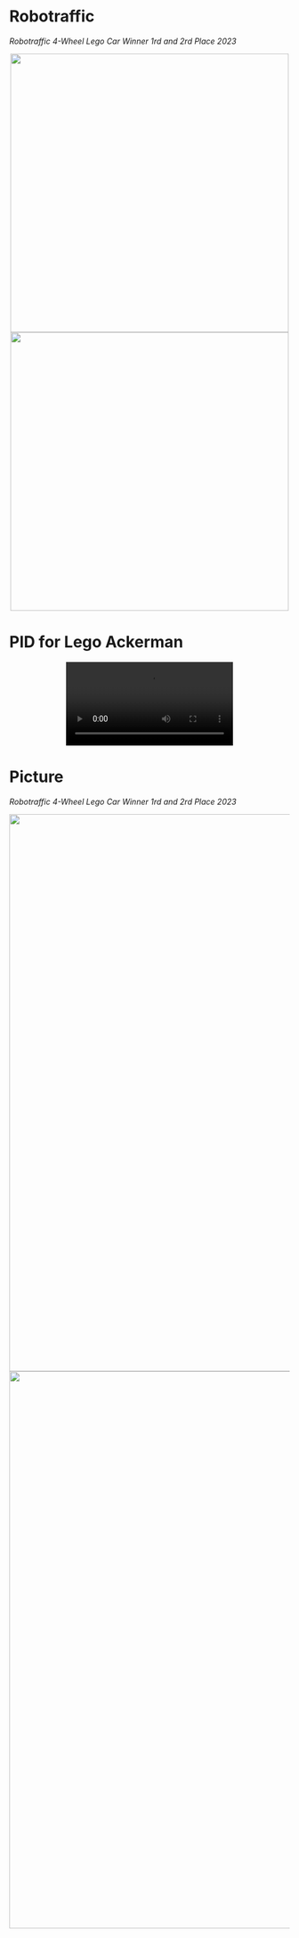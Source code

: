 # Robotraffic
*Robotraffic 4-Wheel Lego Car Winner 1rd and 2rd Place 2023*

<p align="center">
  <img src="https://user-images.githubusercontent.com/100553554/226945971-5fc1e675-acf7-41e1-b68e-191afd341783.png" width="500">
  <img src="https://user-images.githubusercontent.com/100553554/226945534-ca5688c9-c94b-4c65-80f1-559ce1cf6fef.png" width="500">
 </p>
 
 # PID for Lego Ackerman
 <p align="center">
  <video src="" controls></video>
  </p>
  
# Picture
*Robotraffic 4-Wheel Lego Car Winner 1rd and 2rd Place 2023*
 <p align="center">
  <img src="https://user-images.githubusercontent.com/100553554/226943804-eac57431-fde4-47d3-b59e-c81674fbeae5.png" width="1000">
  <img src="https://user-images.githubusercontent.com/100553554/226943935-7bacdcdd-14a4-4333-9793-f8c70cea77a5.png" width="1000">
</p>
